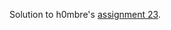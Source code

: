 Solution to h0mbre's [assignment 23](https://github.com/h0mbre/Learning-C/tree/master/Assignment-23).
